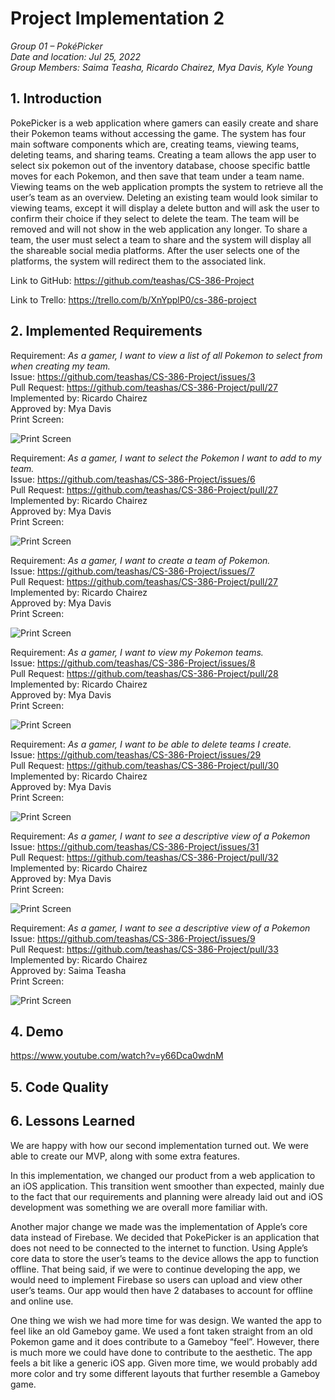 # Project Implementation 2

_Group 01 – PokéPicker\
Date and location: Jul 25, 2022\
Group Members: Saima Teasha, Ricardo Chairez, Mya Davis, Kyle Young_

## 1. Introduction

PokePicker is a web application where gamers can easily create and share their Pokemon teams without accessing the game. The system has four main software components which are, creating teams, viewing teams, deleting teams, and sharing teams. Creating a team allows the app user to select six pokemon out of the inventory database, choose specific battle moves for each Pokemon, and then save that team under a team name. Viewing teams on the web application prompts the system to retrieve all the user’s team as an overview. Deleting an existing team would look similar to viewing teams, except it will display a delete button and will ask the user to confirm their choice if they select to delete the team. The team will be removed and will not show in the web application any longer. To share a team, the user must select a team to share and the system will display all the shareable social media platforms. After the user selects one of the platforms, the system will redirect them to the associated link. 

Link to GitHub: https://github.com/teashas/CS-386-Project

Link to Trello: https://trello.com/b/XnYpplP0/cs-386-project

## 2. Implemented Requirements

Requirement: _As a gamer, I want to view a list of all Pokemon to select from when creating my team._ \
Issue:  https://github.com/teashas/CS-386-Project/issues/3 \
Pull Request: https://github.com/teashas/CS-386-Project/pull/27 \
Implemented by: Ricardo Chairez \
Approved by: Mya Davis \
Print Screen:

![Print Screen](https://github.com/teashas/CS-386-Project/blob/main/images/viewList.PNG)

Requirement: _As a gamer, I want to select the Pokemon I want to add to my team._ \
Issue:  https://github.com/teashas/CS-386-Project/issues/6 \
Pull Request: https://github.com/teashas/CS-386-Project/pull/27 \
Implemented by: Ricardo Chairez \
Approved by: Mya Davis \
Print Screen:

![Print Screen](https://github.com/teashas/CS-386-Project/blob/main/images/selectPokemon.PNG)

Requirement: _As a gamer, I want to create a team of Pokemon._ \
Issue:   https://github.com/teashas/CS-386-Project/issues/7 \
Pull Request: https://github.com/teashas/CS-386-Project/pull/27 \
Implemented by: Ricardo Chairez \
Approved by: Mya Davis \
Print Screen:

![Print Screen](https://github.com/teashas/CS-386-Project/blob/main/images/createATeam.PNG)

Requirement: _As a gamer, I want to view my Pokemon teams._ \
Issue:   https://github.com/teashas/CS-386-Project/issues/8 \
Pull Request: https://github.com/teashas/CS-386-Project/pull/28 \
Implemented by: Ricardo Chairez \
Approved by: Mya Davis \
Print Screen: 

![Print Screen](https://github.com/teashas/CS-386-Project/blob/main/images/viewPokemonTeam.PNG)

Requirement: _As a gamer, I want to be able to delete teams I create._ \
Issue:   https://github.com/teashas/CS-386-Project/issues/29 \
Pull Request: https://github.com/teashas/CS-386-Project/pull/30 \
Implemented by: Ricardo Chairez \
Approved by: Mya Davis \
Print Screen:

![Print Screen](https://github.com/teashas/CS-386-Project/blob/main/images/deleteCreatedTeams.PNG)

Requirement: _As a gamer, I want to see a descriptive view of a Pokemon_ \
Issue:   https://github.com/teashas/CS-386-Project/issues/31 \
Pull Request: https://github.com/teashas/CS-386-Project/pull/32 \
Implemented by: Ricardo Chairez \
Approved by: Mya Davis \
Print Screen:

![Print Screen](https://github.com/teashas/CS-386-Project/blob/main/images/pokemonDescription.PNG)

Requirement: _As a gamer, I want to see a descriptive view of a Pokemon_ \
Issue:   https://github.com/teashas/CS-386-Project/issues/9 \
Pull Request: https://github.com/teashas/CS-386-Project/pull/33 \
Implemented by: Ricardo Chairez \
Approved by: Saima Teasha \
Print Screen:

![Print Screen](https://github.com/teashas/CS-386-Project/blob/main/images/teamDescriptiveView.PNG)

## 4. Demo

https://www.youtube.com/watch?v=y66Dca0wdnM

## 5. Code Quality

## 6. Lessons Learned

We are happy with how our second implementation turned out. We were able to create our MVP, along with some extra features.
 
In this implementation, we changed our product from a web application to an iOS application. This transition went smoother than expected, mainly due to the fact that our requirements and planning were already laid out and iOS development was something we are overall more familiar with. 
 
Another major change we made was the implementation of Apple’s core data instead of Firebase. We decided that PokePicker is an application that does not need to be connected to the internet to function. Using Apple’s core data to store the user’s teams to the device allows the app to function offline. That being said, if we were to continue developing the app, we would need to implement Firebase so users can upload and view other user’s teams. Our app would then have 2 databases to account for offline and online use.
 
One thing we wish we had more time for was design. We wanted the app to feel like an old Gameboy game. We used a font taken straight from an old Pokemon game and it does contribute to a Gameboy “feel”. However, there is much more we could have done to contribute to the aesthetic. The app feels a bit like a generic iOS app. Given more time, we would probably add more color and try some different layouts that further resemble a Gameboy game.
